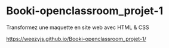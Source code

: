 # Booki-openclassroom_projet-1
Transformez une maquette en site web avec HTML &amp; CSS

https://weezyjs.github.io/Booki-openclassroom_projet-1/
